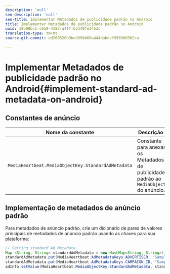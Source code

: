 ```yaml
---
description: 'null'
seo-description: 'null'
seo-title: Implementar Metadados de publicidade padrão no Android
title: Implementar Metadados de publicidade padrão no Android
uuid: 19b98bc1-c659-4182-a4ff-b3340fe2453c
translation-type: tm+mt
source-git-commit: ed200520b9bed990460a444dabdcf956980362ca

---
```



# Implementar Metadados de publicidade padrão no Android{#implement-standard-ad-metadata-on-android}

## Constantes de anúncio

| Nome da constante | Descrição  |
|---|---|
| `MediaHeartbeat.MediaObjectKey.StandardAdMetadata` | Constante para anexar os Metadados de publicidade padrão ao `MediaObject` do anúncio. |

## Implementação de metadados de anúncio padrão

Para metadados de anúncio padrão, crie um dicionário de pares de valores principais de metadados de anúncio padrão usando as chaves para sua plataforma:

```java
// Setting standard Ad Metadata 
Map <String, String> standardAdMetadata = new HashMap<String, String>(); 
standardAdMetadata.put(MediaHeartbeat.AdMetadataKeys.ADVERTISER, "Sample Advertiser"); 
standardAdMetadata.put(MediaHeartbeat.AdMetadataKeys.CAMPAIGN_ID, "Sample Campaign"); 
adInfo.setValue(MediaHeartbeat.MediaObjectKey.StandardAdMetadata, standardAdMetadata); 
```

